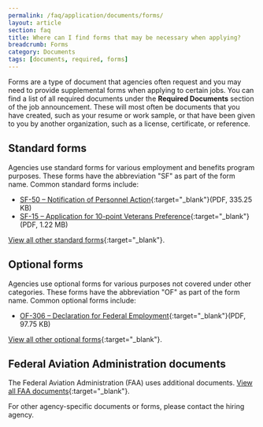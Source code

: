 ```yaml
---
permalink: /faq/application/documents/forms/
layout: article
section: faq
title: Where can I find forms that may be necessary when applying?
breadcrumb: Forms
category: Documents
tags: [documents, required, forms]
---
```


Forms are a type of document that agencies often request and you may need to provide supplemental forms when applying to certain jobs. You can find a list of all required documents under the **Required Documents** section of the job announcement. These will most often be documents that you have created, such as your resume or work sample, or that have been given to you by another organization, such as a license, certificate, or reference.

## Standard forms

Agencies use standard forms for various employment and benefits program purposes. These forms have the abbreviation "SF" as part of the form name. Common standard forms include:

-   [SF-50 – Notification of Personnel Action](https://www.opm.gov/forms/standard-forms/){:target="\_blank"}(PDF, 335.25 KB)
-   [SF-15 – Application for 10-point Veterans Preference](https://www.opm.gov/forms/pdf_fill/SF15.pdf){:target="\_blank"}(PDF, 1.22 MB)

[View all other standard forms](https://www.opm.gov/forms/standard-forms/){:target="\_blank"}.

## Optional forms

Agencies use optional forms for various purposes not covered under other categories. These forms have the abbreviation "OF" as part of the form name. Common optional forms include:

-   [OF-306 – Declaration for Federal Employment](https://www.opm.gov/forms/pdf_fill/OF0306.pdf){:target="\_blank"}(PDF, 97.75 KB)

[View all other optional forms](https://www.opm.gov/forms/Optional-forms/){:target="\_blank"}.

## Federal Aviation Administration documents

The Federal Aviation Administration (FAA) uses additional documents. [View all FAA documents](http://www.faa.gov/forms/){:target="\_blank"}.

For other agency-specific documents or forms, please contact the hiring agency.
